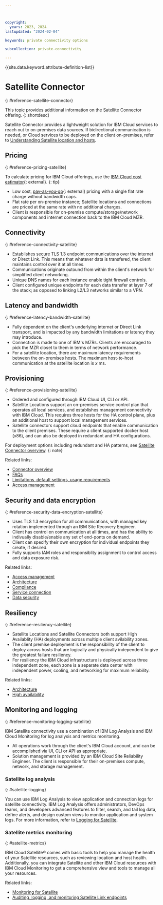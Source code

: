 ```yaml
---



copyright:
  years: 2023, 2024
lastupdated: "2024-02-04"

keywords: private connectivity options

subcollection: private-connectivity

---
```


{{site.data.keyword.attribute-definition-list}}

# Satellite Connector
{: #reference-satellite-connector}

This topic provides additional information on the Satellite Connector offering.
{: shortdesc}

Satellite Connector provides a lightweight solution for IBM Cloud services to reach out to on-premises data sources. If bidirectional communication is needed, or Cloud services to be deployed on the client on-premises, refer to [Understanding Satellite location and hosts](/docs/satellite?topic=satellite-location-host).

## Pricing
{: #reference-pricing-satellite}

To calculate pricing for IBM Cloud offerings, use the [IBM Cloud cost estimator](https://www.ibm.com/cloud/cloud-calculator){: external}.
{: tip}

* Low cost, [pay-as-you-go](https://www.ibm.com/cloud/pricing/pay-as-you-go){: external} pricing with a single flat rate charge without bandwidth caps.
* Flat rate per on-premise instance; Satellite locations and connections are priced at the same rate with no additional charges.
* Client is responsible for on-premise compute/storage/network components and internet connection back to the IBM Cloud MZR.

## Connectivity
{: #reference-connectivity-satellite}

* Establishes secure TLS 1.3 endpoint communications over the internet or Direct Link. This means that whatever data is transfered, the client maintains control over it at all times.
* Communications originate outound from within the client's network for simplified client networking.
* Unique DNS names for each instance enable tight firewall controls.
* Client configured unique endpoints for each data transfer at layer 7 of the stack; as opposed to linking L2/L3 networks similar to a VPN.

## Latency and bandwidth
{: #reference-latency-bandwidth-satellite}

*  Fully dependent on the client's underlying internet or Direct Link transport, and is impacted by any bandwidth limitations or latency they may introduce.
* Connection is made to one of IBM's MZRs. Clients are encouraged to pick the MZR closet to them in terms of network performance.
* For a satellite location, there are maximum latency requirements between the on-premises hosts. The maximum host-to-host communication at the satellite location is _x_ ms.

## Provisioning
{: #reference-provisioning-satellite}

* Ordered and configured through IBM Cloud UI, CLI or API.
* Satellite Locations support an on-premises service control plan that operates all local services, and establishes management connectivity with IBM Cloud. This requires three hosts for the HA control plane, plus an additional host to support local management services.
* Satellite connectors support cloud endpoints that enable communication to the client premises. These require a client supported docker host (x86), and can also be deployed in redundant and HA configurations.

For deployment options including redundant and HA patterns, see [Satellite Connector overview](/docs/satellite?topic=satellite-understand-connectors).
{: note}

Related links:
* [Connector overview](/docs/satellite?topic=satellite-understand-connectors)
* [FAQs](/docs/satellite?topic=satellite-faqs)
* [Limitations, default settings, usage requirements](/docs/satellite?topic=satellite-requirements)
* [Access management](/docs/satellite?topic=satellite-iam)

## Security and data encryption
{: #reference-security-data-encryption-satellite}

* Uses TLS 1.3 encryption for all communications, with managed key rotation implemented through an IBM Site Recovery Engineer.
* Client has control on communication at all times, and has the ability to indivually disable/enable any set of end-ponts on demand.
* Client can specify their own encryption for individual endpoints they create, if desired.
* Fully supports IAM roles and responsiblity assignment to control access and data exposure risk.

Related links:
* [Access management](/docs/satellite?topic=satellite-iam)
* [Architecture](/docs/satellite?topic=satellite-service-architecture)
* [Compliance](/docs/satellite?topic=satellite-compliance)
* [Service connection](/docs/satellite?topic=satellite-service-connection)
* [Data security](/docs/satellite?topic=satellite-data-security)

## Resiliency
{: #reference-resiliency-satellite}

* Satellite Locations and Satellite Connectors both support High Availablity (HA) deployments across multiple client avilability zones.
* The client premise deployment is the responsibility of the client to deploy across hosts that are logically and physically independent to give the greatest failure resiliency.
* For resiliency the IBM Cloud infrastructure is deployed across three independent zone, each zone is a separate data center with independent power, cooling, and networking for maximum reliability.

Related links:
* [Architecture](/docs/satellite?topic=satellite-service-architecture)
* [High availability](/docs/satellite?topic=satellite-ha)

## Monitoring and logging
{: #reference-monitoring-logging-satellite}

IBM Satellite connectivity use a combination of IBM Log Analysis and IBM Cloud Monitoring for log analysis and metrics monitoring.

* All operations work through the client's IBM Cloud account, and can be accomplished via UI, CLI or API as appropriate.
* Solution management is provided by an IBM Cloud Site Reliability Engineer. The client is responsible for their on-premises compute, network, and storage management.

### Satellite log analysis
{: #satellite-logging}

You can use IBM Log Analysis to view application and connection logs for satellite connectivity. IBM Log Analysis offers administrators, DevOps teams, and developers advanced features to filter, search, and tail log data, define alerts, and design custom views to monitor application and system logs. For more information, refer to [Logging for Satellite](/docs/satellite?topic=satellite-health).

### Satellite metrics monitoring
{: #satellite-metrics}

IBM Cloud Satellite® comes with basic tools to help you manage the health of your Satellite resources, such as reviewing location and host health. Additionally, you can integrate Satellite and other IBM Cloud resources with IBM Cloud Monitoring to get a comprehensive view and tools to manage all your resources. 

Related links:
* [Monitoring for Satellite](/docs/satellite?topic=satellite-monitor)
* [Auditing, logging, and monitoring Satellite Link endpoints](/docs/satellite?topic=satellite-link-cloud-monitor)
